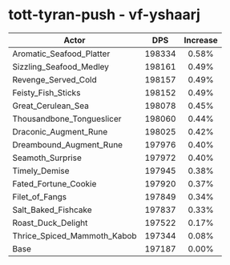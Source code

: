 # tott-tyran-push - vf-yshaarj
| Actor | DPS | Increase |
|---|:---:|:---:|
|Aromatic_Seafood_Platter|198334|0.58%|
|Sizzling_Seafood_Medley|198161|0.49%|
|Revenge_Served_Cold|198157|0.49%|
|Feisty_Fish_Sticks|198152|0.49%|
|Great_Cerulean_Sea|198078|0.45%|
|Thousandbone_Tongueslicer|198060|0.44%|
|Draconic_Augment_Rune|198025|0.42%|
|Dreambound_Augment_Rune|197976|0.40%|
|Seamoth_Surprise|197972|0.40%|
|Timely_Demise|197945|0.38%|
|Fated_Fortune_Cookie|197920|0.37%|
|Filet_of_Fangs|197849|0.34%|
|Salt_Baked_Fishcake|197837|0.33%|
|Roast_Duck_Delight|197522|0.17%|
|Thrice_Spiced_Mammoth_Kabob|197344|0.08%|
|Base|197187|0.00%|
